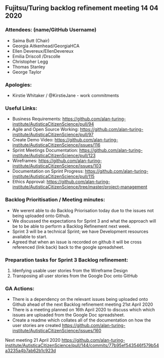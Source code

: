 ## Fujitsu/Turing backlog refinement meeting 14 04 2020

### Attendees: (name/GitHub Username)

* Saima Butt (Chair)
* Georgia Aitkenhead/GeorgiaHCA
* Ellen Devereux/EllenDevereux
* Emilia Driscoll /Drscolle
* Christopher Legg 
* Thomas Stanley
* George Taylor 

### Apologies: 

* Kirstie Whitaker / @KirstieJane - work commitments

### Useful Links:

* Business Requirements: https://github.com/alan-turing-institute/AutisticaCitizenScience/pull/94
* Agile and Open Source Working: https://github.com/alan-turing-institute/AutisticaCitizenScience/pull/97
* Create Demo Video: https://github.com/alan-turing-institute/AutisticaCitizenScience/issues/116
* Sprint Meetings Documentation: https://github.com/alan-turing-institute/AutisticaCitizenScience/pull/123
* Wireframes: https://github.com/alan-turing-institute/AutisticaCitizenScience/issues/103
* Documentation on Sprint Progress: https://github.com/alan-turing-institute/AutisticaCitizenScience/pull/115
* Ethics Approval: https://github.com/alan-turing-institute/AutisticaCitizenScience/tree/master/project-management

### Backlog Prioritisation / Meeting minutes:

* We werent able to do Backlog Priorisation today due to the issues not being uploaded onto Github.
* We discussed the expectations for Sprint 3 and what the approach will be to be able to perform a Backlog Refinement next week. 
* Sprint 3 will be a technical Sprint; we have Development resources available to start. 
* Agreed that when an issue is recorded on github it will be cross referenced (link back) back to the google spreadsheet. 

### Preparation tasks for Sprint 3 Backlog refinement:

1. Idenfying usable user stories from the Wireframe Design
2. Transposing all user stories from the Google Doc onto GitHub

### GA Actions: 

* There is a dependency on the relevant issues being uploaded onto Github ahead of the next Backlog refinement meeting 21st April 2020
* There is a meeting planned on 16th April 2020 to discuss which which issues are uploaded from the Google Doc spreadsheet. 
* Create a readme which collates all of the documentation on how the user stories are created https://github.com/alan-turing-institute/AutisticaCitizenScience/issues/160 

Next meeting 21 April 2020
https://github.com/alan-turing-institute/AutisticaCitizenScience/pull/144/commits/77b95ef543546f579b54a3235a4b7ab62b1c923d 




